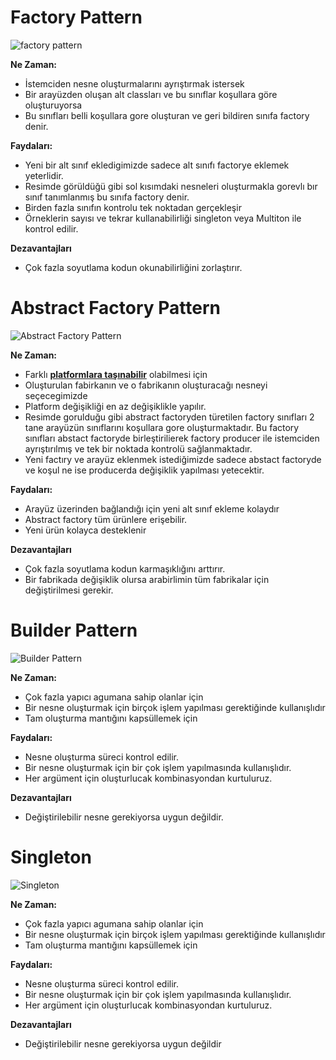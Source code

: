 # Factory Pattern
![factory pattern](https://www.tutorialspoint.com/design_pattern/images/factory_pattern_uml_diagram.jpg)

**Ne Zaman:**
* İstemciden nesne oluşturmalarını ayrıştırmak istersek
* Bir arayüzden oluşan alt classları ve bu sınıflar koşullara göre oluşturuyorsa
* Bu sınıfları belli koşullara gore oluşturan ve geri bildiren sınıfa factory denir.

**Faydaları:**
* Yeni bir alt sınıf ekledigimizde sadece alt sınıfı factorye eklemek yeterlidir.
* Resimde görüldüğü gibi sol kısımdaki nesneleri oluşturmakla gorevlı bır sınıf tanımlanmış bu sınıfa factory denir.
* Birden fazla sınıfın kontrolu tek noktadan gerçekleşir
* Örneklerin sayısı ve tekrar kullanabilirliği singleton veya Multiton ile kontrol edilir.

**Dezavantajları**
* Çok fazla soyutlama kodun okunabilirliğini zorlaştırır.

# Abstract Factory Pattern
![Abstract Factory Pattern](https://www.tutorialspoint.com/design_pattern/images/abstractfactory_pattern_uml_diagram.jpg)

**Ne Zaman:**
* Farklı <u>**platformlara taşınabilir**</u> olabilmesi için
* Oluşturulan fabirkanın ve o fabrikanın oluşturacağı nesneyi seçecegimizde
* Platform değişikliği en az değişiklikle yapılır.
* Resimde gorulduğu gibi abstract factoryden türetilen factory sınıfları 2 tane arayüzün sınıflarını koşullara gore oluşturmaktadır. Bu factory sınıfları abstact factoryde birleştirilierek factory producer ile istemciden ayrıştırılmış ve tek bir noktada kontrolü sağlanmaktadır.
* Yeni factıry ve arayüz eklenmek istediğimizde sadece abstact factoryde ve koşul ne ise producerda değişiklik yapılması yetecektir.

**Faydaları:**
* Arayüz üzerinden bağlandığı için yeni alt sınıf ekleme kolaydır
* Abstract factory tüm ürünlere erişebilir.
* Yeni ürün kolayca desteklenir

**Dezavantajları**
* Çok fazla soyutlama kodun karmaşıklığını arttırır.
* Bir fabrikada değişiklik olursa arabirlimin tüm fabrikalar için değiştirilmesi gerekir.

# Builder Pattern
![Builder Pattern](https://www.tutorialspoint.com/design_pattern/images/builder_pattern_uml_diagram.jpg)

**Ne Zaman:**
* Çok fazla yapıcı agumana sahip olanlar için
* Bir nesne oluşturmak için birçok işlem yapılması gerektiğinde kullanışlıdır
* Tam oluşturma mantığını kapsüllemek için

**Faydaları:**
* Nesne oluşturma süreci kontrol edilir.
* Bir nesne oluşturmak için bir çok işlem yapılmasında kullanışlıdır.
* Her argüment için oluşturlucak kombinasyondan kurtuluruz.

**Dezavantajları**
* Değiştirilebilir nesne gerekiyorsa uygun değildir.

# Singleton
![Singleton](https://www.tutorialspoint.com/design_pattern/images/singleton_pattern_uml_diagram.jpg)

**Ne Zaman:**
* Çok fazla yapıcı agumana sahip olanlar için
* Bir nesne oluşturmak için birçok işlem yapılması gerektiğinde kullanışlıdır
* Tam oluşturma mantığını kapsüllemek için

**Faydaları:**
* Nesne oluşturma süreci kontrol edilir.
* Bir nesne oluşturmak için bir çok işlem yapılmasında kullanışlıdır.
* Her argüment için oluşturlucak kombinasyondan kurtuluruz.

**Dezavantajları**
* Değiştirilebilir nesne gerekiyorsa uygun değildir